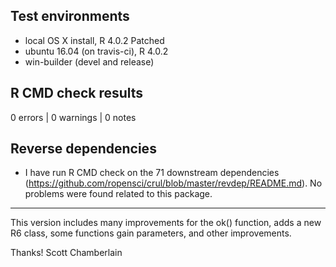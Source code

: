 ## Test environments

* local OS X install, R 4.0.2 Patched
* ubuntu 16.04 (on travis-ci), R 4.0.2
* win-builder (devel and release)

## R CMD check results

0 errors | 0 warnings | 0 notes

## Reverse dependencies

* I have run R CMD check on the 71 downstream dependencies
(<https://github.com/ropensci/crul/blob/master/revdep/README.md>). No problems were found related to this package.

---

This version includes many improvements for the ok() function, adds a new R6 class, some functions gain parameters, and other improvements.

Thanks!
Scott Chamberlain
